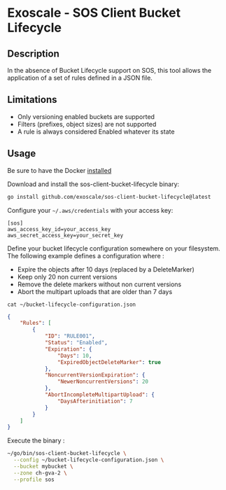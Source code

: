 # Exoscale - SOS Client Bucket Lifecycle

## Description

In the absence of Bucket Lifecycle support on SOS, this tool allows the application of a set of rules defined in a JSON file.

## Limitations

- Only versioning enabled buckets are supported
- Filters (prefixes, object sizes) are not supported
- A rule is always considered Enabled whatever its state

## Usage

Be sure to have the Docker [installed](https://docs.docker.com/get-docker)

Download and install the sos-client-bucket-lifecycle binary:

``` sh
go install github.com/exoscale/sos-client-bucket-lifecycle@latest
```

Configure your `~/.aws/credentials` with your access key:

```
[sos]
aws_access_key_id=your_access_key
aws_secret_access_key=your_secret_key
```

Define your bucket lifecycle configuration somewhere on your filesystem.
The following example defines a configuration where :

- Expire the objects after 10 days (replaced by a DeleteMarker)
- Keep only 20 non current versions
- Remove the delete markers without non current versions
- Abort the multipart uploads that are older than 7 days

```
cat ~/bucket-lifecycle-configuration.json
```

```json 
{
    "Rules": [
        {
            "ID": "RULE001",
            "Status": "Enabled",
            "Expiration": {
                "Days": 10,
                "ExpiredObjectDeleteMarker": true
            },
            "NoncurrentVersionExpiration": {
                "NewerNoncurrentVersions": 20
            },
            "AbortIncompleteMultipartUpload": {
                "DaysAfterinitiation": 7
            }
        }
    ]
}
```

Execute the binary :

``` sh
~/go/bin/sos-client-bucket-lifecycle \
  --config ~/bucket-lifecycle-configuration.json \
  --bucket mybucket \
  --zone ch-gva-2 \
  --profile sos
```

